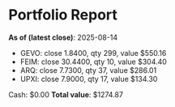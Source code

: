 # Portfolio Report
**As of (latest close)**: 2025-08-14

- GEVO: close 1.8400, qty 299, value $550.16
- FEIM: close 30.4400, qty 10, value $304.40
- ARQ: close 7.7300, qty 37, value $286.01
- UPXI: close 7.9000, qty 17, value $134.30

Cash: $0.00
**Total value**: $1274.87
